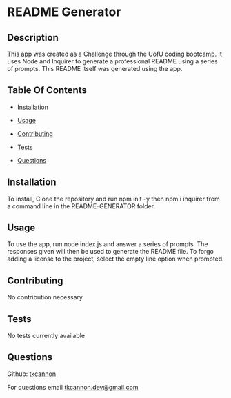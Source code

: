 
  # README Generator
  ## Description 
  This app was created as a Challenge through the UofU coding bootcamp. It uses Node and Inquirer to generate a professional README using a series of prompts. This README itself was generated using the app.
  ## Table Of Contents
  - [Installation](#installation)
  - [Usage](#usage) 
  
  - [Contributing](#contributing)
  - [Tests](#tests)
  - [Questions](#questions)
  ## Installation
  To install, Clone the repository and run npm init -y then npm i inquirer from a command line in the README-GENERATOR folder.
  ## Usage
  To use the app, run node index.js and answer a series of prompts. The responses given will then be used to generate the README file. To forgo adding a license to the project, select the empty line option when prompted.
  
  ## Contributing
  No contribution necessary
  ## Tests
  No tests currently available
  ## Questions
  Github:  [tkcannon](https://github.com/tkcannon)

  For questions email tkcannon.dev@gmail.com
